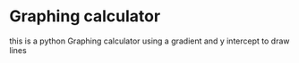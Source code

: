 # Graphing calculator

this is a python Graphing calculator using a gradient and y intercept to draw lines
